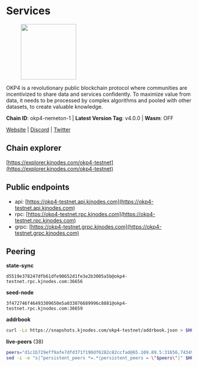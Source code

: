 # Services

<figure><img src="https://raw.githubusercontent.com/kj89/testnet_manuals/main/pingpub/logos/okp4.png" width="150" alt=""><figcaption></figcaption></figure>

OKP4 is a revolutionary public blockchain protocol where communities are incentivized to  share data and services confidently. To maximize value from data, it needs to be processed  by complex algorithms and pooled with other datasets, to create valuable knowledge.

**Chain ID**: okp4-nemeton-1 | **Latest Version Tag**: v4.0.0 | **Wasm**: OFF

[Website](https://okp4.network) | [Discord](https://discord.gg/okp4) | [Twitter](https://twitter.com/OKP4_Protocol)




## Chain explorer
[https://explorer.kjnodes.com/okp4-testnet](https://explorer.kjnodes.com/okp4-testnet)

## Public endpoints

* api: [https://okp4-testnet.api.kjnodes.com](https://okp4-testnet.api.kjnodes.com)
* rpc: [https://okp4-testnet.rpc.kjnodes.com](https://okp4-testnet.rpc.kjnodes.com)
* grpc: [https://okp4-testnet.grpc.kjnodes.com](https://okp4-testnet.grpc.kjnodes.com)

## Peering

**state-sync**

```text
d5519e378247dfb61dfe90652d1fe3e2b3005a5b@okp4-testnet.rpc.kjnodes.com:36656
```

**seed-node**

```text
3f472746f46493309650e5a033076689996c8881@okp4-testnet.rpc.kjnodes.com:36659
```

**addrbook**
```bash
curl -Ls https://snapshots.kjnodes.com/okp4-testnet/addrbook.json > $HOME/.okp4d/config/addrbook.json
```

**live-peers** (38)
```bash
peers="d1c1b729eff9afe7dfd371f190df6282c82ccfad@65.109.89.5:31656,74349a1cb9479b291866debe2042de8a2e88b850@65.108.233.109:17656,99f6675049e22a0216af0e2447e7a4c5021874cd@142.132.132.200:28656,d5519e378247dfb61dfe90652d1fe3e2b3005a5b@65.109.68.190:36656,269d246537499d05698c183497c4263e899036a4@65.108.9.164:35656,a490691c2a423573cb93bc23b13967ed9db0e3ff@146.190.44.218:26656,d1a0ff9bd7ea1ebd06bc7158f3523f5e557328be@163.172.131.169:26656,7dfc61d3ac9f6da7fa9f4893bc0ffa17ef8006e6@185.111.159.139:36656,b0b56d944cf1cc569a1e77e0923e075bad94d755@141.95.145.41:28656,8cdeb85dada114c959c36bb59ce258c65ae3a09c@88.198.242.163:36656,8577873589dc7ecb9f2e32f79fe51ef7f57e40a3@65.109.161.143:26656,874373b78d2cd50e716aa464bf407581d9305655@94.250.201.130:27656,ffbd1adeb58928c3f400fab23c84c3c73badd7fa@65.108.226.44:29656,ebc272824924ea1a27ea3183dd0b9ba713494f83@95.214.55.198:26996,30092d2717053f1c0813e8354c07c761c9c3ac5c@194.163.161.234:26656,4ea26ce893d8f4f89a7b49b9bd77e0fbd914e029@65.109.88.162:36656,e676fad27d970abede25b0469676b05ea83e5f04@144.168.47.230:36656,42fbb917fca6787bc3ab774865f4bb1ef950f114@65.108.226.26:30656,2bfd405e8f0f176428e2127f98b5ec53164ae1f0@142.132.149.118:26656,307fb25cd6998d0d5bd1d947571f6043c6bb4069@65.109.31.114:2280,da8e2423cb90fba519e685aa47669eb861ea18c4@65.108.249.79:36656,8a7605d8ae4338de5b7a0d5c70244ce05e377630@85.10.200.221:26656,854cc8b83a48ba4394c1940b57d0f42ec013e033@38.242.251.204:26656,b5484e85a8802e0489234904d2b3a2d3c0c16e71@135.181.116.246:26106,5c2a752c9b1952dbed075c56c600c3a79b58c395@95.214.55.232:26996,9a1e456bebf152b65c2087896779e259633ecbef@157.90.34.111:26656,8527f34bd6e542304809386896997d12d80e5e0e@65.108.237.232:29656,be9841ace1d71a4c7681918ee39f5e00d8e96a82@213.239.216.252:36656,9d1482bc31fb4578a5c7f7f65c4e0aaf2dfc2336@213.239.215.77:36656,fff0a8c202befd9459ff93783a0e7756da305fe3@38.242.150.63:16656,473369a53bfa8a0ac4af5a191407b30bc82e83be@74.208.94.42:14656,9ed2f8472bd5aa53cfc7a996cb6ca43f5c47e76f@185.163.64.143:26656,cf5e82486c4568c29a20719a68210523826ceb00@65.108.229.102:26651,1f4fa23210cc1d086a928a3c6de7c24f6c8f17ba@202.61.226.120:16656,fe8bd9375c43a7cc6ef27e62d56af341a62e67c9@95.217.202.49:30656,eef77b5ae1c37f3e5809ff928c329dde906be388@65.108.133.73:21656,ba469aac96159dbb49844406423180618d267007@65.108.120.21:26113,26114bc5cb42ef90be2aba5b4b6d82bab7a60c31@185.255.131.17:26656"
sed -i -e "s|^persistent_peers *=.*|persistent_peers = \"$peers\"|" $HOME/.okp4d/config/config.toml
```
